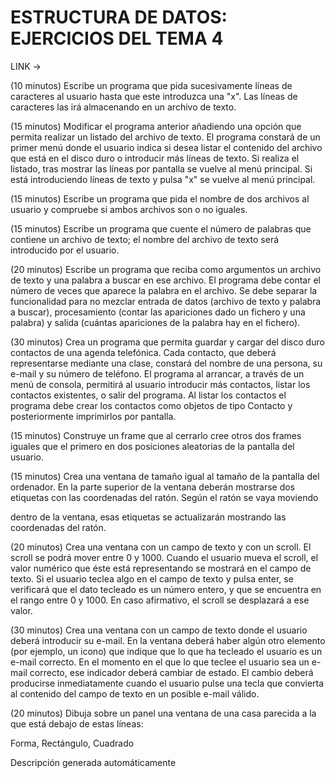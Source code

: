 # ESTRUCTURA DE DATOS: EJERCICIOS DEL TEMA 4

LINK ->

(10 minutos) Escribe un programa que pida sucesivamente líneas de caracteres al usuario hasta que este introduzca una "x". Las líneas de caracteres las irá almacenando en un archivo de texto.

(15 minutos) Modificar el programa anterior añadiendo una opción que permita realizar un listado del archivo de texto. El programa constará de un primer menú donde el usuario indica si desea listar el contenido del archivo que está en el disco duro o introducir más líneas de texto. Si realiza  el listado, tras mostrar las líneas por pantalla se vuelve al menú principal.  Si está introduciendo líneas de texto y pulsa "x" se vuelve al menú principal.

(15 minutos) Escribe un programa que pida el nombre de dos archivos al usuario y compruebe si ambos archivos son o no iguales.

(15 minutos) Escribe un programa que cuente el número de palabras que contiene un archivo de texto; el nombre del archivo de  texto  será introducido por el usuario.

(20  minutos)  Escribe un programa que reciba como argumentos  un archivo de texto y una palabra a buscar en ese archivo. El programa debe contar el número de veces que aparece la palabra en el archivo. Se debe separar la funcionalidad para no mezclar entrada de datos (archivo de texto y palabra a buscar), procesamiento (contar las apariciones dado un fichero  y  una palabra) y salida (cuántas apariciones de la palabra hay en el fichero).

(30 minutos) Crea un programa que  permita  guardar  y  cargar  del disco duro contactos de una agenda telefónica. Cada contacto, que deberá representarse mediante una clase, constará del nombre de una persona, su e-mail y su número de teléfono. El programa  al arrancar,  a través de un menú de consola, permitirá al usuario introducir más contactos, listar los contactos existentes, o salir del programa. Al listar los contactos el programa debe crear los contactos como objetos de tipo Contacto y posteriormente imprimirlos por pantalla.

(15 minutos) Construye un frame que al cerrarlo cree otros dos frames iguales que el primero en dos posiciones aleatorias de la pantalla del usuario.

(15 minutos) Crea una ventana de tamaño igual al tamaño de la pantalla del ordenador. En la parte superior de la ventana deberán mostrarse dos etiquetas con las coordenadas del ratón. Según el ratón se vaya moviendo

dentro de la ventana, esas etiquetas se actualizarán mostrando las coordenadas del ratón.

(20 minutos) Crea una ventana con un campo de texto y con un scroll. El scroll se podrá mover entre 0 y 1000. Cuando el usuario mueva el scroll, el valor numérico que éste está representando se mostrará en el campo de texto. Si el usuario teclea algo en el campo de texto y pulsa enter, se verificará que el dato tecleado es un número entero, y que se encuentra en el rango entre 0 y 1000. En caso afirmativo, el scroll se desplazará a ese valor.

(30 minutos) Crea una ventana con un campo de texto donde el usuario deberá introducir su e-mail. En la ventana deberá haber algún otro elemento (por ejemplo, un icono) que indique que lo que ha tecleado el usuario es un e-mail correcto. En el momento en el que lo que teclee el usuario sea un e- mail correcto, ese indicador deberá cambiar de estado. El cambio deberá producirse inmediatamente cuando el usuario pulse una tecla que convierta al contenido del campo de texto en un posible e-mail válido.

(20 minutos) Dibuja sobre un panel una ventana de una casa parecida a la que está debajo de estas líneas:


Forma, Rectángulo, Cuadrado

Descripción generada automáticamente

